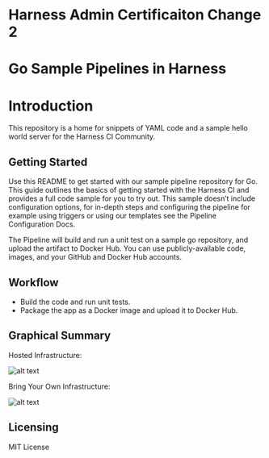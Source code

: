 # Harness Admin Certificaiton Change 2
# Go Sample Pipelines in Harness

Introduction
========================
This repository is a home for snippets of YAML code and a sample hello world server for the Harness CI Community.

## Getting Started

Use this README to get started with our sample pipeline repository for Go. This guide outlines the basics of getting started with the Harness CI and provides a full code sample for you to try out. This sample doesn’t include configuration options, for in-depth steps and configuring the pipeline for example using triggers or using our templates see the Pipeline Configuration Docs.

The Pipeline will build and run a unit test on a sample go repository, and upload the artifact to Docker Hub. You can use publicly-available code, images, and your GitHub and Docker Hub accounts.

## Workflow
- Build the code and run unit tests.
- Package the app as a Docker image and upload it to Docker Hub.


## Graphical Summary

Hosted Infrastructure:

![alt text](./images/harness_ci_hosted_infra_overview-eb7892f29a82eeae8f7112763ae749d1.png)

Bring Your Own Infrastructure:

![alt text](./images/harness_ci_your_infra_overview-b5d71133006969a8fe1129e0c48070cb.png)

## Licensing

MIT License
